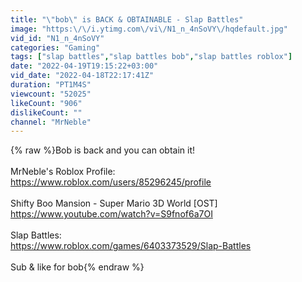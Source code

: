 ```yaml
---
title: "\"bob\" is BACK & OBTAINABLE - Slap Battles"
image: "https:\/\/i.ytimg.com\/vi\/N1_n_4nSoVY\/hqdefault.jpg"
vid_id: "N1_n_4nSoVY"
categories: "Gaming"
tags: ["slap battles","slap battles bob","slap battles roblox"]
date: "2022-04-19T19:15:22+03:00"
vid_date: "2022-04-18T22:17:41Z"
duration: "PT1M4S"
viewcount: "52025"
likeCount: "906"
dislikeCount: ""
channel: "MrNeble"
---
```

{% raw %}Bob is back and you can obtain it!<br /><br />MrNeble's Roblox Profile:<br /><a rel="nofollow" target="blank" href="https://www.roblox.com/users/85296245/profile">https://www.roblox.com/users/85296245/profile</a><br /><br />Shifty Boo Mansion - Super Mario 3D World [OST]<br /><a rel="nofollow" target="blank" href="https://www.youtube.com/watch?v=S9fnof6a7OI">https://www.youtube.com/watch?v=S9fnof6a7OI</a><br /><br />Slap Battles: <br /><a rel="nofollow" target="blank" href="https://www.roblox.com/games/6403373529/Slap-Battles">https://www.roblox.com/games/6403373529/Slap-Battles</a><br /><br />Sub &amp; like for bob{% endraw %}
